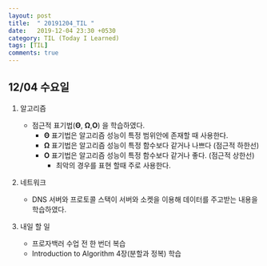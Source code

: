 ```yaml
---
layout: post
title:  " 20191204_TIL "
date:   2019-12-04 23:30 +0530
category: TIL (Today I Learned)
tags: [TIL]
comments: true
---
```




## 12/04 수요일



1. 알고리즘
   - 점근적 표기법(**Θ**, **Ω**,**O**) 을 학습하였다.
     - **Θ** 표기법은 알고리즘 성능이 특정 범위안에 존재할 때 사용한다.
     - **Ω** 표기법은 알고리즘 성능이 특정 함수보다 같거나 나쁘다 (점근적 하한선)
     - **O** 표기법은 알고리즘 성능이 특정 함수보다 같거나 좋다. (점근적 상한선)
       - 최악의 경우를 표현 할때 주로 사용한다.



2. 네트워크
   - DNS 서버와 프로토콜 스택이 서버와 소켓을 이용해 데이터를 주고받는 내용을 학습하였다.



3. 내일 할 일
   - 프로자백러 수업 전 한 번더 복습
   - Introduction to Algorithm 4장(분할과 정복) 학습

